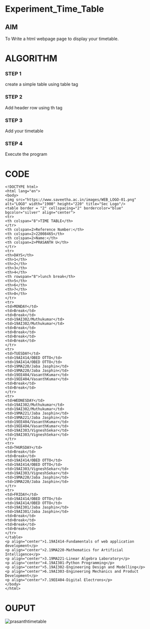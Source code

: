 # Experiment_Time_Table

## AIM
To Write a html webpage page to display your timetable.

# ALGORITHM
### STEP 1
create a simple table using table tag
### STEP 2
Add header row using th tag
### STEP 3
Add your timetable
### STEP 4
Execute the program

# CODE
```
<!DOCTYPE html>
<html lang="en">
<body>
<img src="https://www.saveetha.ac.in/images/WEB_LOGO-01.png" alt="LOGO" width="1900" height="220" title="Sec Logo"/>
<table border = "2" cellspacing="2" bordercolor="blue"
bgcolor="silver" align="center">
<tr>
<th colspan="8">TIME TABLE</th>
</tr>
<th colspan=2>Reference Number:</th>
<th colspan=2>22008465</th>
<th colspan=2>Name:</th>
<th colspan=2>PRASANTH U</th>
</tr>
<tr>
<th>DAYS</th>
<th>1</th>
<th>2</th>
<th>3</th>
<th>4</th>
<th rowspan="8">lunch break</th>
<th>5</th>
<th>6</th>
<th>7</th>
<th>8</th>
</tr>
<tr>
<td>MONDAY</td>
<td>Break</td>
<td>Break</td>
<td>19AI302/Muthukumar</td>
<td>19AI302/Muthukumar</td>
<td>Break</td>
<td>Break</td>
<td>Break</td>
<td>Break</td>
</tr>
<tr>
<td>TUESDAY</td>
<td>19AI414/OBED OTTO</td>
<td>19AI414/OBED OTTO</td>
<td>19MA220/Jaba Jasphin</td>
<td>19MA220/Jaba Jasphin</td>
<td>19EE404/VasanthKumar</td>
<td>19EE404/VasanthKumar</td>
<td>Break</td>
<td>Break</td>
</tr>
<tr>
<td>WEDNESDAY</td>
<td>19AI302/Muthukumar</td>
<td>19AI302/Muthukumar</td>
<td>19MA221/Jaba Jasphin</td>
<td>19MA221/Jaba Jasphin</td>
<td>19EE404/VasanthKumar</td>
<td>19EE404/VasanthKumar</td>
<td>19AI303/VigneshSekar</td>
<td>19AI303/VigneshSekar</td>
</tr>
<tr>
<td>THURSDAY</td>
<td>Break</td>
<td>Break</td>
<td>19AI414/OBED OTTO</td>
<td>19AI414/OBED OTTO</td>
<td>19AI303/VigneshSekar</td>
<td>19AI303/VigneshSekar</td>
<td>19MA220/Jaba Jasphin</td>
<td>19MA220/Jaba Jasphin</td>
</tr>
<tr>
<td>FRIDAY</td>
<td>19AI414/OBED OTTO</td>
<td>19AI414/OBED OTTO</td>
<td>19AI301/Jaba Jasphin</td>
<td>19AI301/Jaba Jasphin</td>
<td>Break</td>
<td>Break</td>
<td>Break</td>
<td>Break</td>
</tr>
</table>
<p align="center">1.19AI414-Fundamentals of web application
development</p>
<p align="center">2.19MA220-Mathematics for Artificial
Intelligence</p>
<p align="center">3.19MA221-Linear Algebra Laboratory</p>
<p align="center">4.19AI301-Python Programming</p>
<p align="center">5.19AI302-Engineering Design and Modelling</p>
<p align="center">6.19AI303-Engineering Mechanics and Product
Development</p>
<p align="center">7.19EE404-Digital Electrons</p>
</body>
</html>

```

# OUPUT
![prasanthtimetable](https://user-images.githubusercontent.com/118343686/213862653-fb81d5dd-15ce-48e4-99ed-b02c37fe476d.png)



